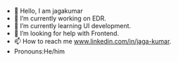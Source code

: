 - 👋 Hello, I am jagakumar
- 👀 I’m currently working on EDR.
- 🌱 I’m currently learning UI development.
- 💞 I’m looking for help with Frontend.
- 📫 How to reach me www.linkedin.com/in/jaga-kumar.
- Pronouns:He/him

